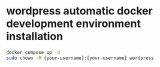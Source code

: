 # wordpress automatic docker development environment installation
```bash
docker compose up -d
sudo chown -R {your-username}:{your-username} wordpress
```